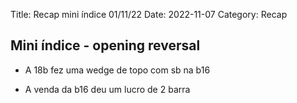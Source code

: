 Title: Recap mini índice 01/11/22
Date: 2022-11-07
Category: Recap

## Mini índice - opening reversal

* A 18b fez uma wedge de topo com sb na b16

* A venda da b16 deu um lucro de 2 barra
